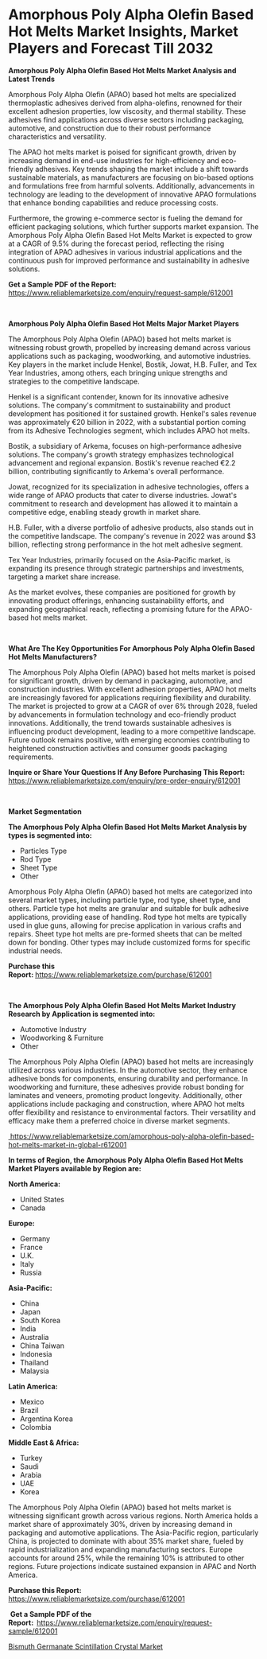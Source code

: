 <p><h1>Amorphous Poly Alpha Olefin Based Hot Melts Market Insights, Market Players and Forecast Till 2032</h1></p><p><strong>Amorphous Poly Alpha Olefin Based Hot Melts Market Analysis and Latest Trends</strong></p>
<p><p>Amorphous Poly Alpha Olefin (APAO) based hot melts are specialized thermoplastic adhesives derived from alpha-olefins, renowned for their excellent adhesion properties, low viscosity, and thermal stability. These adhesives find applications across diverse sectors including packaging, automotive, and construction due to their robust performance characteristics and versatility.</p><p>The APAO hot melts market is poised for significant growth, driven by increasing demand in end-use industries for high-efficiency and eco-friendly adhesives. Key trends shaping the market include a shift towards sustainable materials, as manufacturers are focusing on bio-based options and formulations free from harmful solvents. Additionally, advancements in technology are leading to the development of innovative APAO formulations that enhance bonding capabilities and reduce processing costs.</p><p>Furthermore, the growing e-commerce sector is fueling the demand for efficient packaging solutions, which further supports market expansion. The Amorphous Poly Alpha Olefin Based Hot Melts Market is expected to grow at a CAGR of 9.5% during the forecast period, reflecting the rising integration of APAO adhesives in various industrial applications and the continuous push for improved performance and sustainability in adhesive solutions.</p></p>
<p><strong>Get a Sample PDF of the Report:&nbsp;</strong> <a href="https://www.reliablemarketsize.com/enquiry/request-sample/612001?utm_campaign=3197&utm_medium=2&utm_source=Github&utm_content=ia&utm_term=23032025&utm_id=amorphous-poly-alpha-olefin-based-hot-melts">https://www.reliablemarketsize.com/enquiry/request-sample/612001</a></p>
<p>&nbsp;</p>
<p><strong>Amorphous Poly Alpha Olefin Based Hot Melts Major Market Players</strong></p>
<p><p>The Amorphous Poly Alpha Olefin (APAO) based hot melts market is witnessing robust growth, propelled by increasing demand across various applications such as packaging, woodworking, and automotive industries. Key players in the market include Henkel, Bostik, Jowat, H.B. Fuller, and Tex Year Industries, among others, each bringing unique strengths and strategies to the competitive landscape.</p><p>Henkel is a significant contender, known for its innovative adhesive solutions. The company's commitment to sustainability and product development has positioned it for sustained growth. Henkel's sales revenue was approximately €20 billion in 2022, with a substantial portion coming from its Adhesive Technologies segment, which includes APAO hot melts.</p><p>Bostik, a subsidiary of Arkema, focuses on high-performance adhesive solutions. The company's growth strategy emphasizes technological advancement and regional expansion. Bostik's revenue reached €2.2 billion, contributing significantly to Arkema's overall performance.</p><p>Jowat, recognized for its specialization in adhesive technologies, offers a wide range of APAO products that cater to diverse industries. Jowat's commitment to research and development has allowed it to maintain a competitive edge, enabling steady growth in market share.</p><p>H.B. Fuller, with a diverse portfolio of adhesive products, also stands out in the competitive landscape. The company's revenue in 2022 was around $3 billion, reflecting strong performance in the hot melt adhesive segment.</p><p>Tex Year Industries, primarily focused on the Asia-Pacific market, is expanding its presence through strategic partnerships and investments, targeting a market share increase.</p><p>As the market evolves, these companies are positioned for growth by innovating product offerings, enhancing sustainability efforts, and expanding geographical reach, reflecting a promising future for the APAO-based hot melts market.</p></p>
<p>&nbsp;</p>
<p><strong>What Are The Key Opportunities For Amorphous Poly Alpha Olefin Based Hot Melts Manufacturers?</strong></p>
<p><p>The Amorphous Poly Alpha Olefin (APAO) based hot melts market is poised for significant growth, driven by demand in packaging, automotive, and construction industries. With excellent adhesion properties, APAO hot melts are increasingly favored for applications requiring flexibility and durability. The market is projected to grow at a CAGR of over 6% through 2028, fueled by advancements in formulation technology and eco-friendly product innovations. Additionally, the trend towards sustainable adhesives is influencing product development, leading to a more competitive landscape. Future outlook remains positive, with emerging economies contributing to heightened construction activities and consumer goods packaging requirements.</p></p>
<p><strong>Inquire or Share Your Questions If Any Before Purchasing This Report:</strong> <a href="https://www.reliablemarketsize.com/enquiry/pre-order-enquiry/612001?utm_campaign=3197&utm_medium=2&utm_source=Github&utm_content=ia&utm_term=23032025&utm_id=amorphous-poly-alpha-olefin-based-hot-melts">https://www.reliablemarketsize.com/enquiry/pre-order-enquiry/612001</a></p>
<p>&nbsp;</p>
<p><strong>Market Segmentation</strong></p>
<p><strong>The Amorphous Poly Alpha Olefin Based Hot Melts Market Analysis by types is segmented into:</strong></p>
<p><ul><li>Particles Type</li><li>Rod Type</li><li>Sheet Type</li><li>Other</li></ul></p>
<p><p>Amorphous Poly Alpha Olefin (APAO) based hot melts are categorized into several market types, including particle type, rod type, sheet type, and others. Particle type hot melts are granular and suitable for bulk adhesive applications, providing ease of handling. Rod type hot melts are typically used in glue guns, allowing for precise application in various crafts and repairs. Sheet type hot melts are pre-formed sheets that can be melted down for bonding. Other types may include customized forms for specific industrial needs.</p></p>
<p><strong>Purchase this Report:&nbsp;</strong><a href="https://www.reliablemarketsize.com/purchase/612001?utm_campaign=3197&utm_medium=2&utm_source=Github&utm_content=ia&utm_term=23032025&utm_id=amorphous-poly-alpha-olefin-based-hot-melts">https://www.reliablemarketsize.com/purchase/612001</a></p>
<p>&nbsp;</p>
<p><strong>The Amorphous Poly Alpha Olefin Based Hot Melts Market Industry Research by Application is segmented into:</strong></p>
<p><ul><li>Automotive Industry</li><li>Woodworking & Furniture</li><li>Other</li></ul></p>
<p><p>The Amorphous Poly Alpha Olefin (APAO) based hot melts are increasingly utilized across various industries. In the automotive sector, they enhance adhesive bonds for components, ensuring durability and performance. In woodworking and furniture, these adhesives provide robust bonding for laminates and veneers, promoting product longevity. Additionally, other applications include packaging and construction, where APAO hot melts offer flexibility and resistance to environmental factors. Their versatility and efficacy make them a preferred choice in diverse market segments.</p></p>
<p><a href="https://www.reliablemarketsize.com/amorphous-poly-alpha-olefin-based-hot-melts-market-in-global-r612001?utm_campaign=3197&utm_medium=2&utm_source=Github&utm_content=ia&utm_term=23032025&utm_id=amorphous-poly-alpha-olefin-based-hot-melts">&nbsp;https://www.reliablemarketsize.com/amorphous-poly-alpha-olefin-based-hot-melts-market-in-global-r612001</a></p>
<p><strong>In terms of Region, the Amorphous Poly Alpha Olefin Based Hot Melts Market Players available by Region are:</strong></p>
<p>
    <p> <strong> North America: </strong>
        <ul>
            <li>United States</li>
            <li>Canada</li>
        </ul>
        </p> 
    <p> <strong> Europe: </strong>
        <ul>
            <li>Germany</li>
            <li>France</li>
            <li>U.K.</li>
            <li>Italy</li>
            <li>Russia</li>
        </ul>
        </p> 
    <p> <strong> Asia-Pacific: </strong>
        <ul>
            <li>China</li>
            <li>Japan</li>
            <li>South Korea</li>
            <li>India</li>
            <li>Australia</li>
            <li>China Taiwan</li>
            <li>Indonesia</li>
            <li>Thailand</li>
            <li>Malaysia</li>
        </ul>
        </p> 
    <p> <strong> Latin America: </strong>
        <ul>
            <li>Mexico</li>
            <li>Brazil</li>
            <li>Argentina Korea</li>
            <li>Colombia</li>
        </ul>
        </p> 
    <p> <strong> Middle East & Africa: </strong>
        <ul>
            <li>Turkey</li>
            <li>Saudi</li>
            <li>Arabia</li>
            <li>UAE</li>
            <li>Korea</li>
        </ul>
    </p>
    </p>
<p><p>The Amorphous Poly Alpha Olefin (APAO) based hot melts market is witnessing significant growth across various regions. North America holds a market share of approximately 30%, driven by increasing demand in packaging and automotive applications. The Asia-Pacific region, particularly China, is projected to dominate with about 35% market share, fueled by rapid industrialization and expanding manufacturing sectors. Europe accounts for around 25%, while the remaining 10% is attributed to other regions. Future projections indicate sustained expansion in APAC and North America.</p></p>
<p><strong>Purchase this Report: </strong><a href="https://www.reliablemarketsize.com/purchase/612001?utm_campaign=3197&utm_medium=2&utm_source=Github&utm_content=ia&utm_term=23032025&utm_id=amorphous-poly-alpha-olefin-based-hot-melts">https://www.reliablemarketsize.com/purchase/612001</a></p>
<p>&nbsp;<strong>Get a Sample PDF of the Report:&nbsp;&nbsp;</strong><a href="https://www.reliablemarketsize.com/enquiry/request-sample/612001?utm_campaign=3197&utm_medium=2&utm_source=Github&utm_content=ia&utm_term=23032025&utm_id=amorphous-poly-alpha-olefin-based-hot-melts">https://www.reliablemarketsize.com/enquiry/request-sample/612001</a></p>
<p><strong></strong></p>
<p><p><a href="https://github.com/micbotam/Market-Research-Report-List-1/blob/main/bismuth-germanate-scintillation-crystal-market.md?utm_campaign=3197&utm_medium=2&utm_source=Github&utm_content=ia&utm_term=23032025&utm_id=amorphous-poly-alpha-olefin-based-hot-melts">Bismuth Germanate Scintillation Crystal Market</a></p></p>